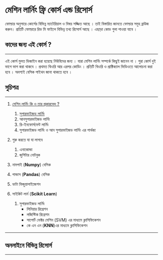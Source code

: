 # মেশিন লার্নিং ফ্রি কোর্স এন্ড রিসোর্স 

ফোল্ডার অনুসারে কোর্সের বিভিন্ন ম্যাটেরিয়াল ও বিষয় সজ্জিত আছে । তাই বিস্তারিত জানতে ফোল্ডার সমুহ ব্রাউজ করুন। প্রতিটি ফোল্ডারে রিড মি ফাইলে বিভিন্ন তথ্য রিসোর্স আছে । এছাড়া কোড গুলা পাওয়া যাবে ।   

## কাদের জন্য এই কোর্স ?
---

এই কোর্স মুলত ডিজাইন করা হয়েছে নিউবিদের জন্য । যারা মেশিন লার্নিং সম্পর্কে কিছুই জানেন না । পুরা কোর্স দুই ভাগে ভাগ করা থাকবে । প্রথমত থিওরি আর এরপর কোডিং । প্রতিটি থিওরি ও প্রাক্টিক্যাল ভিডিওতে আলোচনা করা হবে । অবশ্যই বেসিক পাইথন জানা থাকতে হবে । 

## সুচিপত্র
---

1. [মেশিন লার্নিং কি ও তার প্রকারভেদ ?](https://github.com/aouwalitshikkha/ml-courses/tree/main/What%20is%20ML)   
    1. [সুপারভাইজড লার্নিং](https://github.com/aouwalitshikkha/ml-courses/tree/main/supervised-learning)
    2. আনসুপারভাইজড লার্নিং
    3. রি-ইনফোর্সমেন্ট লার্নিং 
    4. সুপারভাইজড লার্নিং ও আন সুপারভাইজড লার্নিং এর পার্থক্য 
2. শুরু করতে যা যা লাগবে
    1. এনাকোন্ডা 
    2. জুপিটার নোটবুক 

3. নামপাই (**Numpy**)  বেসিক 
4.  পান্ডাস (**Pandas**) বেসিক 
5. ডাটা ভিজুয়ালাইজেশন 
6. সাইকিট লার্ন (**Scikit Learn**)
    1. সুপারভাইজড লার্নিং 
        - লিনিয়ার রিগ্রেশন 
        - লজিস্টিক রিগ্রেশন 
        - সাপোর্ট ভেক্টর মেশিন (SVM) এর মাধ্যমে ক্লাসিফিকেশন
        - কে এন এন (**KNN**)এর মাধ্যমে ক্লাসিফিকেশন 
---


## অনলাইনে বিভিন্ন রিসোর্স
---



